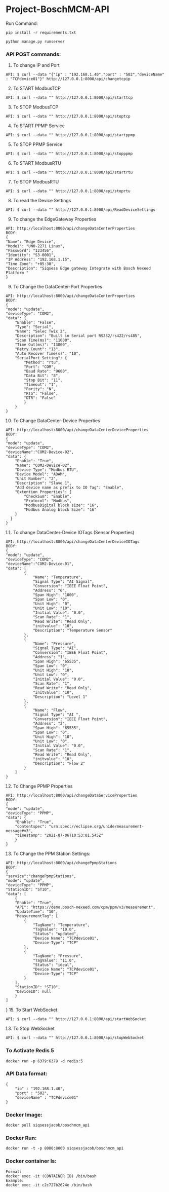 # Project-BoschMCM-API

Run Command: 

    pip install -r requirements.txt

    python manage.py runserver

### API POST commands:
  1. To change IP and Port

    API: $ curl --data "{"ip" : "192.168.1.40","port" : "502","deviceName" : "TCPdevice01"}" http://127.0.0.1:8000/api/changetcpip
  2. To START ModbusTCP

    API: $ curl --data "" http://127.0.0.1:8000/api/starttcp
  3. To STOP ModbusTCP

    API: $ curl --data "" http://127.0.0.1:8000/api/stoptcp
  4. To START PPMP Service

    API: $ curl --data "" http://127.0.0.1:8000/api/startppmp
  5. To STOP PPMP Service

    API: $ curl --data "" http://127.0.0.1:8000/api/stopppmp
  6. To START ModbusRTU

    API: $ curl --data "" http://127.0.0.1:8000/api/startrtu
  7. To STOP ModbusRTU

    API: $ curl --data "" http://127.0.0.1:8000/api/stoprtu
  8. To read the Device Settings
    
    API: $ curl --data "" http://127.0.0.1:8000/api/ReadDeviceSettings
  9. To change the EdgeGateway Properties
     
    API: http://localhost:8000/api/changeDataCenterProperties
    BODY:
    {
    "Name": "Edge Device",
    "Mode1": "UNO-2271 Linux",
    "Password": "123456",
    "Identity": "S3-0001",
    "IP Address": "192.168.1.15",
    "Time Zone": "+05:30",
    "Description": "Siqsess Edge gateway Integrate with Bosch Nexeed Platform "
    }

  9. To Change the DataCenter-Port Properties

    API: http://localhost:8000/api/changeDataCenterProperties
    BODY:
    {
    "mode": "update",
    "deviceType": "COM2",
    "data": {
        "Enable": "False",
        "Type": "Serial",
        "Name": "Selec Twix 2",
        "Description": "Built in Serial port RS232/rs422/rs485",
        "Scan Time(ms)": "11000",
        "Time Out(ms)": "13000",
        "Retry Count": "13",
        "Auto Recover Time(s)": "10",
        "SerialPort Setting": {
            "Method": "rtu",
            "Port": "COM",
            "Baud Rate": "9600",
            "Data Bit": "8",
            "Stop Bit": "11",
            "Timeout": "1",
            "Parity": "N",
            "RTS": "False",
            "DTR": "False"
            }
        }
    }
  10. To Change DataCenter-Device Properties

    API: http://localhost:8000/api/changeDataCenterDeviceProperties
    BODY:
    {
    "mode": "update",
    "deviceType": "COM2",
    "deviceName":"COM2-Device-02",
    "data": {
        "Enable": "True",
        "Name": "COM2-Device-02",
        "Device Type": "Modbus RTU",
        "Device Model": "ADAM",
        "Unit Number": "2",
        "Description": "Slave 1",
        "Add device name as prefix to IO Tag": "Enable",
        "Extention Properties": {
            "CheckSum": "Enable",
            "Protocol": "Modbus",
            "ModbusDigital block size": "16",
            "Modbus Analog block Size": "16"
        }
      }
    }

  11. To change DataCenter-Device IOTags  (Sensor Properties)
     
    API: http://localhost:8000/api/changeDataCenterDeviceIOTags
    BODY:
    {
    "mode": "update",
    "deviceType": "COM2",
    "deviceName":"COM2-Device-01",
    "data": [
            {
                "Name": "Temperature",
                "Signal Type": "AI Signal",
                "Conversion": "IEEE Float Point",
                "Address": "6",
                "Span High": "1000",
                "Span Low": "0",
                "Unit High": "0",
                "Unit Low": "10",
                "Initial Value": "0.0",
                "Scan Rate": "1",
                "Read Write": "Read Only",
                "initvalue": "10",
                "Description": "Temperature Sensor"
            },
            {
                "Name": "Pressure",
                "Signal Type": "AI",
                "Conversion": "IEEE Float Point",
                "Address": "1",
                "Span High": "65535",
                "Span Low": "0",
                "Unit High": "10",
                "Unit Low": "0",
                "Initial Value": "0.0",
                "Scan Rate": "1",
                "Read Write": "Read Only",
                "initvalue": "10",
                "Description": "Level 1"
            },
            {
                "Name": "Flow",
                "Signal Type": "AI ",
                "Conversion": "IEEE Float Point",
                "Address": "2",
                "Span High": "65535",
                "Span Low": "0",
                "Unit High": "10",
                "Unit Low": "0",
                "Initial Value": "0.0",
                "Scan Rate": "1",
                "Read Write": "Read Only",
                "initvalue": "10",
                "Description": "Flow 2"
            }
        ]
    }

  12. To Change PPMP Properties 

    API: http://localhost:8000/api/changeDataServiceProperties
    BODY:
    {
    "mode": "update",
    "deviceType": "PPMP",
    "data": {
        "Enable": "True",
        "contentspec": "urn:spec://eclipse.org/unide/measurement-message#v3",
        "timestamp": "2021-07-06T10:53:01.545Z"
        }
    }

  13. To Change the PPM Station Settings:
    
    API: http://localhost:8000/api/changePpmpStations
    BODY:
    {
    "service":"changePpmpStations",
    "mode": "update",
    "deviceType": "PPMP",
    "StationID": "ST10",
    "data": [
        {
        "Enable": "True",
        "API": "https://demo.bosch-nexeed.com/cpm/ppm/v3/measurement",
        "UpdateTime": "10",
        "MeasurementTag": [
            {
                "TagName": "Temperature",
                "TagValue": "10.0",
                "Status": "updated",
                "Device Name": "TCPdevice01",
                "Device-Type": "TCP"
            },
            {
                "TagName": "Pressure",
                "TagValue": "11.0",
                "Status": "ideal",
                "Device Name": "TCPdevice01",
                "Device-Type": "TCP"
            }
        ],
        "StationID": "ST10",
        "DeviceID": null
        }
    ]
}
  15. To Start WebSocket 
  
    API: $ curl --data "" http://127.0.0.1:8000/api/startWebSocket
    
  13. To Stop WebSocket 

    API: $ curl --data "" http://127.0.0.1:8000/api/stopWebSocket

### To Activate Redis 5
    docker run -p 6379:6379 -d redis:5
### API Data format:

    {
        "ip" : "192.168.1.40",
        "port" : "502",
        "deviceName" : "TCPdevice01" 
    }

### Docker Image:
  
    docker pull siqsessjacob/boschmcm_api

### Docker Run:

    docker run -t -p 8000:8000 siqsessjacob/boschmcm_api

### Docker container ls:

    Format:
    docker exec -it (CONTAINER ID) /bin/bash  
    Example:
    docker exec -it c2c727b2624e /bin/bash
